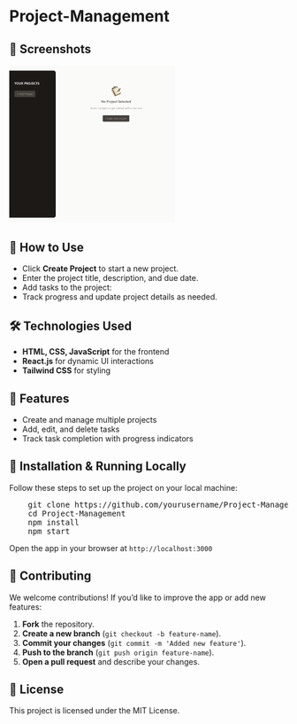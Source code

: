 # Project-Management

<h2>📸 Screenshots</h2>
<!-- <div style="display: flex; gap: 10px;"> -->
    <img src="Screenshot-1.png" alt="Project Screenshot 1" width="300">
    <!-- <img src="screenShot-2.png" alt="Project Screenshot 2" width="300"> -->
    <!-- <img src="screenShot-3.png" alt="Project Screenshot 3" width="300"> -->
<!-- </div> -->

<h2>📝 How to Use</h2>
<ul>
    <li>Click <strong>Create Project</strong> to start a new project.</li>
    <li>Enter the project title, description, and due date.</li>
    <li>Add tasks to the project:</li>
    <li>Track progress and update project details as needed.</li>
</ul>

<h2>🛠️ Technologies Used</h2>
<ul>
    <li><strong>HTML, CSS, JavaScript</strong> for the frontend</li>
    <li><strong>React.js</strong> for dynamic UI interactions</li>
    <li><strong>Tailwind CSS</strong> for styling</li>
</ul>

<h2>🚀 Features</h2>
<ul>
    <li>Create and manage multiple projects</li>
    <li>Add, edit, and delete tasks</li>
    <li>Track task completion with progress indicators</li>
</ul>

<h2>🔧 Installation & Running Locally</h2>
<p>Follow these steps to set up the project on your local machine:</p>
<pre>
    git clone https://github.com/yourusername/Project-Management.git
    cd Project-Management
    npm install
    npm start
</pre>
<p>Open the app in your browser at <code>http://localhost:3000</code></p>

<h2>🤝 Contributing</h2>
<p>We welcome contributions! If you’d like to improve the app or add new features:</p>
<ol>
    <li><strong>Fork</strong> the repository.</li>
    <li><strong>Create a new branch</strong> (<code>git checkout -b feature-name</code>).</li>
    <li><strong>Commit your changes</strong> (<code>git commit -m 'Added new feature'</code>).</li>
    <li><strong>Push to the branch</strong> (<code>git push origin feature-name</code>).</li>
    <li><strong>Open a pull request</strong> and describe your changes.</li>
</ol>

<h2>📝 License</h2>
<p>This project is licensed under the MIT License.</p>

